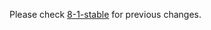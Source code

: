 
Please check [8-1-stable](https://github.com/rails/rails/blob/8-1-stable/activejob/CHANGELOG.md) for previous changes.

